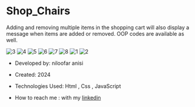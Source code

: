 ﻿# Shop_Chairs

Adding and removing multiple items in the shopping cart will also display a message when items are added or removed. OOP codes are available as well.

![3](https://github.com/Niloofar-anisi/Shop_Chairs/assets/136443219/8e1c2640-f8df-45f4-b705-506600e7125a)
![4](https://github.com/Niloofar-anisi/Shop_Chairs/assets/136443219/17aa2b2b-2fa0-4adf-a153-ea1fe698bf7a)
![5](https://github.com/Niloofar-anisi/Shop_Chairs/assets/136443219/f16f26fd-151e-45db-811d-a8c37f3964e0)
![6](https://github.com/Niloofar-anisi/Shop_Chairs/assets/136443219/a54e4c6b-b8dc-452d-8ba8-57988b97a8e2)
![7](https://github.com/Niloofar-anisi/Shop_Chairs/assets/136443219/8488eacf-cc25-403c-b8b2-adeca9d92714)
![8](https://github.com/Niloofar-anisi/Shop_Chairs/assets/136443219/65e3969e-daaa-4a87-b0b2-88cf869f37b1)
![1](https://github.com/Niloofar-anisi/Shop_Chairs/assets/136443219/90bdaed1-8603-4cfc-9bf3-bbcada30c258)
![2](https://github.com/Niloofar-anisi/Shop_Chairs/assets/136443219/ed374492-810d-4904-b86e-2fc63c1c3046)


- Developed by: niloofar anisi

- Created: 2024

- Technologies Used: Html , Css , JavaScript

- How to reach me : with my [linkedin](https://www.linkedin.com/in/niloofar-anisi-9879a624a/)
